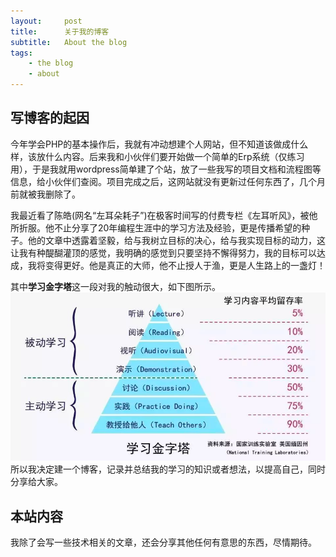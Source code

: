 ```yaml
---
layout:     post
title:      关于我的博客
subtitle:   About the blog
tags:
    - the blog
    - about
---
```


## 写博客的起因

今年学会PHP的基本操作后，我就有冲动想建个人网站，但不知道该做成什么样，该放什么内容。后来我和小伙伴们要开始做一个简单的Erp系统（仅练习用），于是我就用wordpress简单建了个站，放了一些我写的项目文档和流程图等信息，给小伙伴们查阅。项目完成之后，这网站就没有更新过任何东西了，几个月前就被我删除了。

我最近看了陈皓(网名“左耳朵耗子”)在极客时间写的付费专栏《左耳听风》，被他所折服。他不止分享了20年编程生涯中的学习方法及经验，更是传播希望的种子。他的文章中透露着坚毅，给与我树立目标的决心，给与我实现目标的动力，这让我有种醍醐灌顶的感觉，我明确的感觉到只要坚持不懈得努力，我的目标可以达成，我将变得更好。他是真正的大师，他不止授人于渔，更是人生路上的一盏灯！

其中**学习金字塔**这一段对我的触动很大，如下图所示。
![image](/img/posts/about-the-blog/study-pyramid.png)
所以我决定建一个博客，记录并总结我的学习的知识或者想法，以提高自己，同时分享给大家。

## 本站内容

我除了会写一些技术相关的文章，还会分享其他任何有意思的东西，尽情期待。